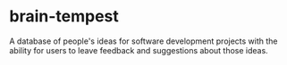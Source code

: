 # brain-tempest
A database of people's ideas for software development projects with the ability for users to leave feedback and suggestions about those ideas.

